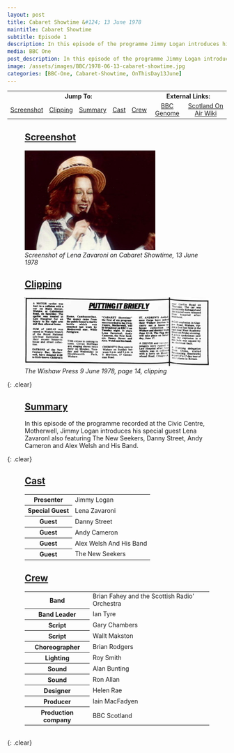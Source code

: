 ```yaml
---
layout: post
title: Cabaret Showtime &#124; 13 June 1978
maintitle: Cabaret Showtime
subtitle: Episode 1
description: In this episode of the programme Jimmy Logan introduces his special guest Lena Zavaronl also featuring The New Seekers, Danny Street, Andy Cameron and Alex Welsh and His Band.
media: BBC One
post_description: In this episode of the programme Jimmy Logan introduces his special guest Lena Zavaronl also featuring The New Seekers, Danny Street, Andy Cameron and Alex Welsh and His Band.
image: /assets/images/BBC/1978-06-13-cabaret-showtime.jpg
categories: [BBC-One, Cabaret-Showtime, OnThisDay13June]
---
```


<table>
<tr align="center">
<th colspan="5">Jump To:</th>
<th colspan="2">External Links:</th>
</tr>

<tr align="center">
<td><a href="#screenshot">Screenshot</a></td>
<td><a href="#clipping">Clipping</a></td>
<td><a href="#summary">Summary</a></td>
<td><a href="#cast">Cast</a></td>
<td><a href="#crew">Crew</a></td>
<td><a href="https://genome.ch.bbc.co.uk/schedules/bbcone/london/1978-06-13#at-22.10">BBC Genome</a></td>
<td><a href="https://wiki.scotlandonair.com/wiki/Cabaret_Showtime">Scotland On Air Wiki</a></td>
</tr>
</table>

<figure class="fig3">
<figcaption>
<h2 id="screenshot"><a href="#screenshot">Screenshot</a></h2>
</figcaption>
<img src="/assets/images/BBC/1978-06-13-cabaret-showtime.jpg" class="full-width"/>
<figcaption>
<cite>Screenshot of Lena Zavaroni on Cabaret Showtime, 13 June 1978</cite>
</figcaption>
</figure>

<figure class="fig3">
<figcaption>
<h2 id="clipping"><a href="#clipping">Clipping</a></h2>
</figcaption>
<a href="/assets/images/newspapers/1978-06-09-wishaw-press-cliping-page-14-cropped.png"><img src="/assets/images/newspapers/1978-06-09-wishaw-press-cliping-page-14.png" class="full-width zoom-in"/></a>
<figcaption>
<cite>The Wishaw Press 9 June 1978, page 14, clipping</cite>
</figcaption>
</figure>

{: .clear}

<figure class="fig3">
<h2 id="summary"><a href="#summary">Summary</a></h2>
<p>In this episode of the programme recorded at the Civic Centre, Motherwell, Jimmy Logan introduces his special guest Lena Zavaronl also featuring The New Seekers, Danny Street, Andy Cameron and Alex Welsh and His Band.</p>
</figure>

{: .clear}

<figure class="fig3">
<figcaption>
<h2 id="cast"><a href="#cast">Cast</a></h2>
</figcaption>
<table>
<tr><th>Presenter</th><td>Jimmy Logan</td></tr>
<tr><th>Special Guest</th><td>Lena Zavaroni</td></tr>
<tr><th>Guest</th><td>Danny Street</td></tr>
<tr><th>Guest</th><td>Andy Cameron</td></tr>
<tr><th>Guest</th><td>Alex Welsh And His Band</td></tr>
<tr><th>Guest</th><td>The New Seekers</td></tr>
</table>
</figure>

<figure class="fig3">
<figcaption>
<h2 id="crew"><a href="#crew">Crew</a></h2>
</figcaption>
<table>
<tr><th>Band</th><td>Brian Fahey and the Scottish Radio' Orchestra</td></tr>
<tr><th>Band Leader</th><td>Ian Tyre</td></tr>
<tr><th>Script</th><td>Gary Chambers</td></tr>
<tr><th>Script</th><td>Wallt Makston</td></tr>
<tr><th>Choreographer</th><td>Brian Rodgers</td></tr>
<tr><th>Lighting</th><td>Roy Smith</td></tr>
<tr><th>Sound</th><td>Alan Bunting</td></tr>
<tr><th>Sound</th><td>Ron Allan</td></tr>
<tr><th>Designer</th><td>Helen Rae</td></tr>
<tr><th>Producer</th><td>Iain MacFadyen</td></tr>
<tr><th>Production company</th><td>BBC Scotland</td></tr>
</table>
</figure>

<br />{: .clear}

